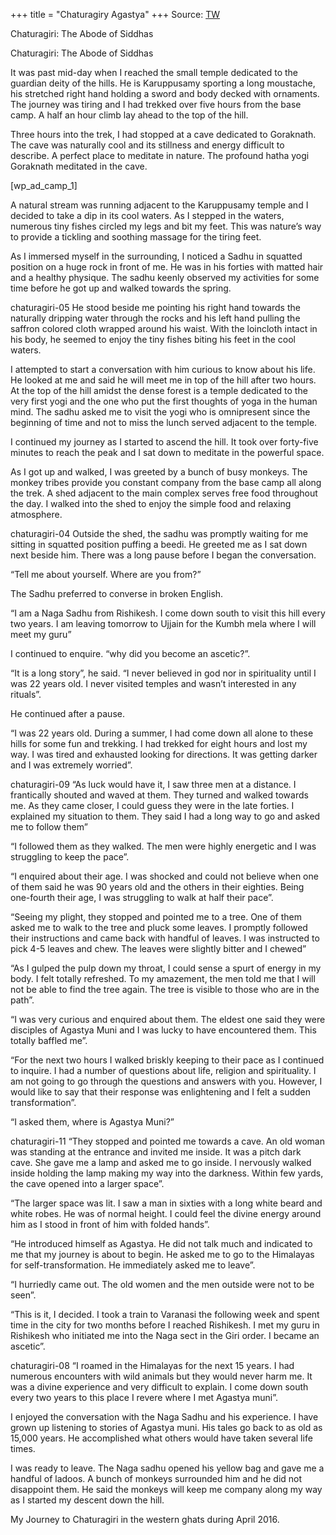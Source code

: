 +++
title = "Chaturagiry Agastya"
+++
Source: [TW](https://www.indiadivine.org/chaturagiri-abode-siddhas/)

Chaturagiri: The Abode of Siddhas

Chaturagiri: The Abode of Siddhas



It was past mid-day when I reached the small temple dedicated to the guardian deity of the hills. He is Karuppusamy sporting a long moustache, his stretched right hand holding a sword and body decked with ornaments. The journey was tiring and I had trekked over five hours from the base camp. A half an hour climb lay ahead to the top of the hill.

Three hours into the trek, I had stopped at a cave dedicated to Goraknath. The cave was naturally cool and its stillness and energy difficult to describe. A perfect place to meditate in nature. The profound hatha yogi Goraknath meditated in the cave.

[wp_ad_camp_1]

A natural stream was running adjacent to the Karuppusamy temple and I decided to take a dip in its cool waters. As I stepped in the waters, numerous tiny fishes circled my legs and bit my feet. This was nature’s way to provide a tickling and soothing massage for the tiring feet.

As I immersed myself in the surrounding, I noticed a Sadhu in squatted position on a huge rock in front of me. He was in his forties with matted hair and a healthy physique. The sadhu keenly observed my activities for some time before he got up and walked towards the spring.


chaturagiri-05
He stood beside me pointing his right hand towards the naturally dripping water through the rocks and his left hand pulling the saffron colored cloth wrapped around his waist. With the loincloth intact in his body, he seemed to enjoy the tiny fishes biting his feet in the cool waters.

I attempted to start a conversation with him curious to know about his life. He looked at me and said he will meet me in top of the hill after two hours. At the top of the hill amidst the dense forest is a temple dedicated to the very first yogi and the one who put the first thoughts of yoga in the human mind. The sadhu asked me to visit the yogi who is omnipresent since the beginning of time and not to miss the lunch served adjacent to the temple.

I continued my journey as I started to ascend the hill. It took over forty-five minutes to reach the peak and I sat down to meditate in the powerful space.

As I got up and walked, I was greeted by a bunch of busy monkeys. The monkey tribes provide you constant company from the base camp all along the trek. A shed adjacent to the main complex serves free food throughout the day. I walked into the shed to enjoy the simple food and relaxing atmosphere.


chaturagiri-04
Outside the shed, the sadhu was promptly waiting for me sitting in squatted position puffing a beedi. He greeted me as I sat down next beside him. There was a long pause before I began the conversation.

“Tell me about yourself. Where are you from?”

The Sadhu preferred to converse in broken English.

“I am a Naga Sadhu from Rishikesh. I come down south to visit this hill every two years. I am leaving tomorrow to Ujjain for the Kumbh mela where I will meet my guru”

I continued to enquire. “why did you become an ascetic?”.

“It is a long story”, he said. “I never believed in god nor in spirituality until I was 22 years old. I never visited temples and wasn’t interested in any rituals”.

He continued after a pause.

“I was 22 years old. During a summer, I had come down all alone to these hills for some fun and trekking. I had trekked for eight hours and lost my way. I was tired and exhausted looking for directions. It was getting darker and I was extremely worried”.


chaturagiri-09
“As luck would have it, I saw three men at a distance. I frantically shouted and waved at them. They turned and walked towards me. As they came closer, I could guess they were in the late forties. I explained my situation to them. They said I had a long way to go and asked me to follow them”

“I followed them as they walked. The men were highly energetic and I was struggling to keep the pace”.

“I enquired about their age. I was shocked and could not believe when one of them said he was 90 years old and the others in their eighties. Being one-fourth their age, I was struggling to walk at half their pace”.

“Seeing my plight, they stopped and pointed me to a tree. One of them asked me to walk to the tree and pluck some leaves. I promptly followed their instructions and came back with handful of leaves. I was instructed to pick 4-5 leaves and chew. The leaves were slightly bitter and I chewed”

“As I gulped the pulp down my throat, I could sense a spurt of energy in my body. I felt totally refreshed. To my amazement, the men told me that I will not be able to find the tree again. The tree is visible to those who are in the path”.

“I was very curious and enquired about them. The eldest one said they were disciples of Agastya Muni and I was lucky to have encountered them. This totally baffled me”.

“For the next two hours I walked briskly keeping to their pace as I continued to inquire. I had a number of questions about life, religion and spirituality. I am not going to go through the questions and answers with you. However, I would like to say that their response was enlightening and I felt a sudden transformation”.

“I asked them, where is Agastya Muni?”


chaturagiri-11
“They stopped and pointed me towards a cave. An old woman was standing at the entrance and invited me inside. It was a pitch dark cave. She gave me a lamp and asked me to go inside. I nervously walked inside holding the lamp making my way into the darkness. Within few yards, the cave opened into a larger space”.

“The larger space was lit. I saw a man in sixties with a long white beard and white robes. He was of normal height. I could feel the divine energy around him as I stood in front of him with folded hands”.

“He introduced himself as Agastya. He did not talk much and indicated to me that my journey is about to begin. He asked me to go to the Himalayas for self-transformation. He immediately asked me to leave”.

“I hurriedly came out. The old women and the men outside were not to be seen”.

“This is it, I decided. I took a train to Varanasi the following week and spent time in the city for two months before I reached Rishikesh. I met my guru in Rishikesh who initiated me into the Naga sect in the Giri order. I became an ascetic”.


chaturagiri-08
“I roamed in the Himalayas for the next 15 years. I had numerous encounters with wild animals but they would never harm me. It was a divine experience and very difficult to explain. I come down south every two years to this place I revere where I met Agastya muni”.

I enjoyed the conversation with the Naga Sadhu and his experience. I have grown up listening to stories of Agastya muni. His tales go back to as old as 15,000 years. He accomplished what others would have taken several life times.

I was ready to leave. The Naga sadhu opened his yellow bag and gave me a handful of ladoos. A bunch of monkeys surrounded him and he did not disappoint them. He said the monkeys will keep me company along my way as I started my descent down the hill.

My Journey to Chaturagiri in the western ghats during April 2016.

